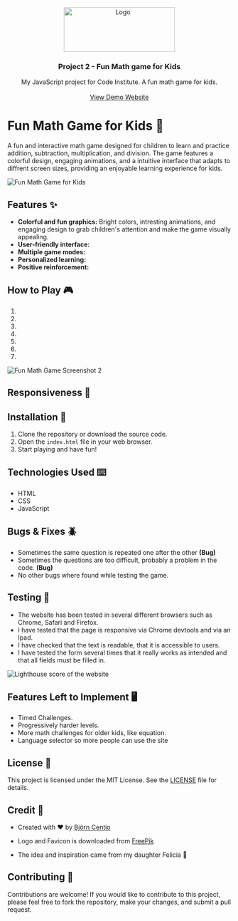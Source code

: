 <div align="center">
  <a href="https://bjorne90.github.io/math-games-for-children/index.html">
    <img src="media/logo.png" alt="Logo" width="250" height="100">
  </a>

  <h3 align="center">Project 2 - Fun Math game for Kids</h3>

  <p align="center">
    My JavaScript project for Code Institute. A fun math game for kids.
    <br />
    <br />
    <a href="https://bjorne90.github.io/math-games-for-children/index.html">View Demo Website</a>
  </p>
</div>

# Fun Math Game for Kids 🚀

A fun and interactive math game designed for children to learn and practice addition, subtraction, multiplication, and division.
The game features a colorful design, engaging animations, and a intuitive interface that adapts to diffrent screen sizes,
providing an enjoyable learning experience for kids.

![Fun Math Game for Kids](https://link-to-screenshot-of-game.png)

## Features ✨
- **Colorful and  fun graphics:** Bright colors, intresting animations, and engaging design to grab children's 
attention and make the game visually appealing.
- **User-friendly interface:**
- **Multiple game modes:**
- **Personalized learning:**
- **Positive reinforcement:**

## How to Play 🎮
1.
2.
3.
4.
5.
6.
7.

![Fun Math Game Screenshot 2](https://link-to-another-screenshot-of-game.png)

## Responsiveness 📱


## Installation 💾

1. Clone the repository or download the source code.
2. Open the `index.html` file in your web browser.
3. Start playing and have fun!

## Technologies Used ⌨️

- HTML
- CSS
- JavaScript

## Bugs & Fixes 🪲

* Sometimes the same question is repeated one after the other **(Bug)**
* Sometimes the questions are too difficult, probably a problem in the code. **(Bug)**
* No other bugs where found while testing the game.

## Testing 📝

* The website has been tested in several different browsers such as Chrome, Safari and Firefox.
* I have tested that the page is responsive via Chrome devtools and via an Ipad.
* I have checked that the text is readable, that it is accessible to users.
* I have tested the form several times that it really works as intended and that all fields must be filled in.

![Lighthouse score of the website](https://link-to-another-screenshot-of-game.png)

## Features Left to Implement 🖥️

- Timed Challenges.
- Progressively harder levels.
- More math challenges for older kids, like equation.
- Language selector so more people can use the site

## License 📄

This project is licensed under the MIT License. See the [LICENSE](license) file for details.

## Credit 💖

* Created with ❤️ by [Björn Centio](https://github.com/bjorne90)

* Logo and Favicon is downloaded from [FreePik](https://www.freepik.com/free-vector/hand-drawn-cartoon-mathematical-symbols_11521131.htm#query=math%20logo&position=44&from_view=keyword&track=ais)

* The idea and inspiration came from my daughter Felicia 🦋

## Contributing 💽

Contributions are welcome! If you would like to contribute to this project, please feel free to fork the repository, make your changes, and submit a pull request.